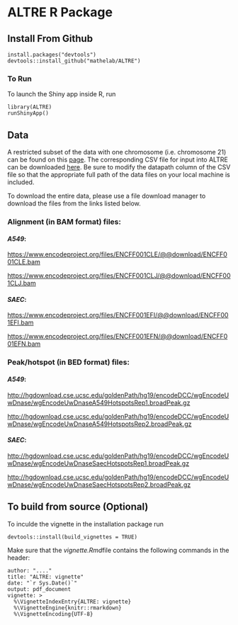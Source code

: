 # ALTRE R Package

## Install From Github

```{R}
install.packages("devtools")
devtools::install_github("mathelab/ALTRE")
```

### To Run

To launch the Shiny app inside R, run

```{R}
library(ALTRE)
runShinyApp()
```


## Data

A restricted subset of the data with one chromosome (i.e. chromosome 21) can be found on this [page](http://mathelab.github.io/ALTREsampledata/). The corresponding CSV file for input into ALTRE can be downloaded [here](https://raw.githubusercontent.com/mathelab/ALTREsampledata/master/DNaseEncodeWindows.csv). Be sure to modify the datapath column of the CSV file so that the appropriate full path of the data files on your local machine is included.

To download the entire data, please use a file download manager to download the files from the links listed below. 

### Alignment (in BAM format) files:

#### *A549*:
https://www.encodeproject.org/files/ENCFF001CLE/@@download/ENCFF001CLE.bam

https://www.encodeproject.org/files/ENCFF001CLJ/@@download/ENCFF001CLJ.bam
 
#### *SAEC*:
https://www.encodeproject.org/files/ENCFF001EFI/@@download/ENCFF001EFI.bam

https://www.encodeproject.org/files/ENCFF001EFN/@@download/ENCFF001EFN.bam

### Peak/hotspot (in BED format) files:

#### *A549*: 
http://hgdownload.cse.ucsc.edu/goldenPath/hg19/encodeDCC/wgEncodeUwDnase/wgEncodeUwDnaseA549HotspotsRep1.broadPeak.gz

http://hgdownload.cse.ucsc.edu/goldenPath/hg19/encodeDCC/wgEncodeUwDnase/wgEncodeUwDnaseA549HotspotsRep2.broadPeak.gz


#### *SAEC*:
http://hgdownload.cse.ucsc.edu/goldenPath/hg19/encodeDCC/wgEncodeUwDnase/wgEncodeUwDnaseSaecHotspotsRep1.broadPeak.gz

http://hgdownload.cse.ucsc.edu/goldenPath/hg19/encodeDCC/wgEncodeUwDnase/wgEncodeUwDnaseSaecHotspotsRep2.broadPeak.gz


##  To build from source (Optional)

To inculde the vignette in the installation package run

```{R}
devtools::install(build_vignettes = TRUE)
```

Make sure that the *vignette.Rmd*file contains the following commands in the header:

```{R}
author: "...."
title: "ALTRE: vignette"
date: "`r Sys.Date()`"
output: pdf_document
vignette: >
  %\VignetteIndexEntry{ALTRE: vignette}
  %\VignetteEngine{knitr::rmarkdown}
  %\VignetteEncoding{UTF-8}
```


